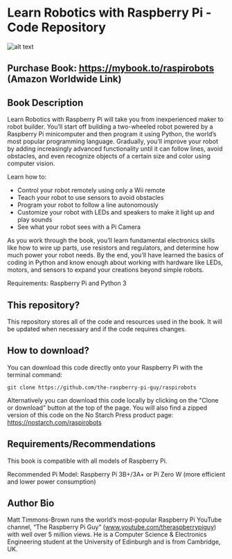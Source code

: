 # Learn Robotics with Raspberry Pi - Code Repository

![alt text](https://www.theraspberrypiguy.com/wp-content/uploads/2018/12/blank_3dbook_slider.png)

## Purchase Book: https://mybook.to/raspirobots (Amazon Worldwide Link)

## Book Description

Learn Robotics with Raspberry Pi will take you from inexperienced maker to robot builder. You’ll start off building a two-wheeled robot powered by a Raspberry Pi minicomputer and then program it using Python, the world’s most popular programming language. Gradually, you’ll improve your robot by adding increasingly advanced functionality until it can follow lines, avoid obstacles, and even recognize objects of a certain size and color using computer vision.

Learn how to:

* Control your robot remotely using only a Wii remote
* Teach your robot to use sensors to avoid obstacles
* Program your robot to follow a line autonomously
* Customize your robot with LEDs and speakers to make it light up and play sounds
* See what your robot sees with a Pi Camera

As you work through the book, you’ll learn fundamental electronics skills like how to wire up parts, use resistors and regulators, and determine how much power your robot needs. By the end, you’ll have learned the basics of coding in Python and know enough about working with hardware like LEDs, motors, and sensors to expand your creations beyond simple robots.

Requirements: Raspberry Pi and Python 3

## This repository?

This repository stores all of the code and resources used in the book. It will be updated when necessary and if the code requires changes.

## How to download?

You can download this code directly onto your Raspberry Pi with the terminal command:

`git clone https://github.com/the-raspberry-pi-guy/raspirobots`

Alternatively you can download this code locally by clicking on the "Clone or download" button at the top of the page. You will also find a zipped version of this code on the No Starch Press product page: https://nostarch.com/raspirobots

## Requirements/Recommendations

This book is compatible with all models of Raspberry Pi.

Recommended Pi Model: Raspberry Pi 3B+/3A+ or Pi Zero W (more efficient and lower power consumption)

## Author Bio

Matt Timmons-Brown runs the world’s most-popular Raspberry Pi YouTube channel, “The Raspberry Pi Guy” (www.youtube.com/theraspberrypiguy) with well over 5 million views. He is a Computer Science & Electronics Engineering student at the University of Edinburgh and is from Cambridge, UK.
